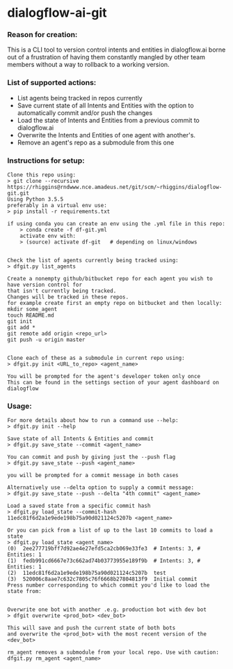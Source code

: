 # dialogflow-ai-git
### Reason for creation:
This is a CLI tool to version control intents and entities in dialogflow.ai borne out of a frustration of having them constantly mangled by other team members without a way to rollback to a working version.

### List of supported actions:
* List agents being tracked in repos currently
* Save current state of all Intents and Entities with the option to automatically commit and/or push the changes
* Load the state of Intents and Entities from a previous commit to dialogflow.ai
* Overwrite the Intents and Entities of one agent with another's.
* Remove an agent's repo as a submodule from this one
### Instructions for setup:
```
Clone this repo using:
> git clone --recursive https://rhiggins@rndwww.nce.amadeus.net/git/scm/~rhiggins/dialogflow-git.git
Using Python 3.5.5
preferably in a virtual env use:
> pip install -r requirements.txt

if using conda you can create an env using the .yml file in this repo:
    > conda create -f df-git.yml
    activate env with:
    > (source) activate df-git   # depending on linux/windows


Check the list of agents currently being tracked using:
> dfgit.py list_agents

Create a nonempty github/bitbucket repo for each agent you wish to have version control for
that isn't currently being tracked.
Changes will be tracked in these repos.
for example create first an empty repo on bitbucket and then locally:
mkdir some_agent
touch README.md
git init
git add *
git remote add origin <repo_url>
git push -u origin master


Clone each of these as a submodule in current repo using:
> dfgit.py init <URL_to_repo> <agent_name>

You will be prompted for the agent's developer token only once
This can be found in the settings section of your agent dashboard on dialogflow
```
### Usage:
```
For more details about how to run a command use --help:
> dfgit.py init --help

Save state of all Intents & Entities and commit
> dfgit.py save_state --commit <agent_name>

You can commit and push by giving just the --push flag
> dfgit.py save_state --push <agent_name>

you will be prompted for a commit message in both cases

Alternatively use --delta option to supply a commit message:
> dfgit.py save_state --push --delta "4th commit" <agent_name>

Load a saved state from a specific commit hash
> dfgit.py load_state --commit-hash 11edc81f6d2a1e9ede198b75a90d021124c5207b <agent_name>

Or you can pick from a list of up to the last 10 commits to load a state
> dfgit.py load_state <agent_name>
(0)  2ee277719bff7d92ae4e27efd5ca2cb069e33fe3  # Intents: 3, # Entities: 1
(1)  fedb991cd6667e73c662ad74b03773955e189f9b  # Intents: 3, # Entities: 1
(2)  11edc81f6d2a1e9ede198b75a90d021124c5207b  test
(3)  520006c8aae7c632c7805c76f6668b27804813f9  Initial commit
Press number corresponding to which commit you'd like to load the state from:


Overwrite one bot with another .e.g. production bot with dev bot
> dfgit overwrite <prod_bot> <dev_bot>

This will save and push the current state of both bots
and overwrite the <prod_bot> with the most recent version of the <dev_bot>

rm_agent removes a submodule from your local repo. Use with caution:
dfgit.py rm_agent <agent_name>

```